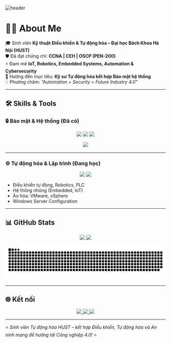 ![header](https://capsule-render.vercel.app/api?type=waving&color=gradient&height=230&section=header&text=Automation%20Student%20@HUST&fontSize=35&fontAlignY=40&animation=twinkling&desc=Cybersecurity%20%7C%20Automation%20%7C%20IoT&descSize=18)

# 👨‍🎓 About Me
🎓 Sinh viên **Kỹ thuật Điều khiển & Tự động hóa – Đại học Bách Khoa Hà Nội (HUST)**  
🛡️ Đã đạt chứng chỉ: **CCNA | CEH | OSCP (PEN-200)**  
⚡ Đam mê **IoT, Robotics, Embedded Systems, Automation & Cybersecurity**  
🌱 Hướng đến mục tiêu: **Kỹ sư Tự động hóa kết hợp Bảo mật hệ thống**  
💡 Phương châm: *“Automation + Security = Future Industry 4.0”*

---

## 🛠️ Skills & Tools

### 🔒 Bảo mật & Hệ thống (Đã có)
<p align="center">
  <img src="https://img.shields.io/badge/CCNA-Networking-blue?logo=cisco&logoColor=white" />
  <img src="https://img.shields.io/badge/CEH-Ethical%20Hacker-red?logo=hackthebox&logoColor=white" />
  <img src="https://img.shields.io/badge/OSCP-PEN200-orange?logo=offensive-security&logoColor=white" />
</p>

<p align="center">
  <img src="https://skillicons.dev/icons?i=linux,windows,docker,git,github,mysql,mongodb" />
</p>

---

### ⚙️ Tự động hóa & Lập trình (Đang học)
<p align="center">
  <img src="https://skillicons.dev/icons?i=python,cpp,matlab,arduino,raspberrypi" />
  <img src="https://skillicons.dev/icons?i=java,ts,react,nextjs,nodejs" />
</p>

- Điều khiển tự động, Robotics, PLC  
- Hệ thống nhúng (Embedded, IoT)  
- Ảo hóa: VMware, vSphere  
- Windows Server Configuration  

---

## 📊 GitHub Stats
<p align="center">
  <img src="https://github-readme-stats.vercel.app/api?username=hoangprohigher&show_icons=true&theme=radical" height="150"/>
  <img src="https://github-readme-stats.vercel.app/api/top-langs/?username=hoangprohigher&layout=compact&theme=radical" height="150"/>
</p>

<!-- Hiệu ứng 3D Contributions -->
<p align="center">
  <img src="https://raw.githubusercontent.com/Platane/snk/output/github-contribution-grid-snake.svg" />
</p>

---

## 🌐 Kết nối
<p align="center">
  <a href="https://www.linkedin.com/in/ho%C3%A0ng-nguy%E1%BB%85n-l%C3%AA-3b3213248" target="_blank">
    <img src="https://img.shields.io/badge/LinkedIn-Hoàng%20Nguyễn%20Lê-blue?style=for-the-badge&logo=linkedin&logoColor=white" />
  </a>
  <a href="https://github.com/hoangprohigher" target="_blank">
    <img src="https://img.shields.io/badge/GitHub-hoangprohigher-black?style=for-the-badge&logo=github&logoColor=white" />
  </a>
  <a href="mailto:hoang.nl230321p@sis.hust.edu.vn">
    <img src="https://img.shields.io/badge/Email-contact%40hust.edu.vn-red?style=for-the-badge&logo=gmail&logoColor=white" />
  </a>
</p>

---

⭐️ *Sinh viên Tự động hóa HUST – kết hợp Điều khiển, Tự động hóa và An ninh mạng để hướng tới Công nghiệp 4.0!* ⭐️
